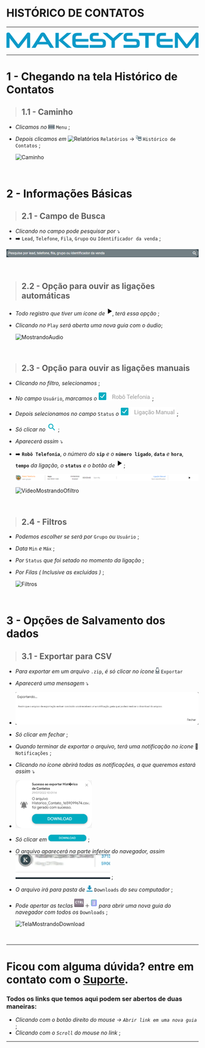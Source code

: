 # HISTÓRICO DE CONTATOS

---

[![Logo_Make](https://raw.githubusercontent.com/Makesystem/manuais/main/webccrm/telas/img_padrao/makesystem.png)](https://www.makesystem.com.br/)

---

# 1 - Chegando na tela Histórico de Contatos
>## __1.1 - Caminho__
* _Clicamos no_ ![menu](https://raw.githubusercontent.com/Makesystem/manuais/main/webccrm/telas/img_padrao/menu1.png) `Menu` ;
* _Depois clicamos em_  ![Relatórios](https://raw.githubusercontent.com/Makesystem/manuais/main/webccrm/telas/img_padrao/relat%C3%B3rios_1.png) `Relatórios` -> ![Histórico_de_Contatos](https://raw.githubusercontent.com/Makesystem/manuais/main/webccrm/telas/img_padrao/historico_de_contatos_1.png) `Histórico de Contatos` ;
  
  ![Caminho](https://github.com/Makesystem/manuais/raw/main/webccrm/telas/separacao_tela/tela_historico_de_contato/caminho.gif)

<br />

# 2 - Informações Básicas
>## __2.1 - Campo de Busca__
* _Clicando no campo pode pesquisar por_ ⤵️
*  ➡️ `Lead`, `Telefone`, `Fila`, `Grupo` ou `Identificador da venda` ;

  ![CampoDeBusca](https://raw.githubusercontent.com/Makesystem/manuais/main/webccrm/telas/separacao_tela/tela_historico_de_contato/campo_de_pesquisa.png)

<br />

>## __2.2 - Opção para ouvir as ligações automáticas__
* _Todo registro que tiver um ícone de_ ![Play](https://raw.githubusercontent.com/Makesystem/manuais/main/webccrm/telas/separacao_tela/tela_historico_de_contato/play.png), _terá essa opção_ ;
* _Clicando no_ `Play` _será aberta uma nova guia com o áudio_;
  
  ![MostrandoAudio](https://raw.githubusercontent.com/Makesystem/manuais/main/webccrm/telas/separacao_tela/tela_historico_de_contato/mostrando_audio.gif)

<br />

>## __2.3 - Opção para ouvir as ligações manuais__
* _Clicando no filtro, selecionamos_ ;
* _No campo_ `Usuário`, _marcamos o_ ![RoboTelefonia](https://raw.githubusercontent.com/Makesystem/manuais/main/webccrm/telas/separacao_tela/tela_historico_de_contato/robo_telefonia.png) ;
* _Depois selecionamos no campo_ `Status` _o_ ![RoboTelefonia](https://raw.githubusercontent.com/Makesystem/manuais/main/webccrm/telas/separacao_tela/tela_historico_de_contato/liga%C3%A7%C3%A3o_manual.png) ;
* _Só clicar no_ ![Lupa](https://raw.githubusercontent.com/Makesystem/manuais/main/webccrm/telas/img_padrao/filtro2.png) ;
* _Aparecerá assim_ ⤵️
* ➡️ **`Robô Telefonia`**, _o número do_ **`sip`** _e o_ **`número ligado`**, **`data`** _e_ **`hora`**, **`tempo`** _da ligação, o_ **`status`** _e o botão de_ ![Play](https://raw.githubusercontent.com/Makesystem/manuais/main/webccrm/telas/separacao_tela/tela_historico_de_contato/play.png) ;

  ![Demonstração](https://raw.githubusercontent.com/Makesystem/manuais/main/webccrm/telas/separacao_tela/tela_historico_de_contato/liga%C3%A7%C3%A3o_manual_filtrado.png)
  
  ![VídeoMostrandoOfiltro](https://github.com/Makesystem/manuais/raw/main/webccrm/telas/separacao_tela/tela_historico_de_contato/mostrando_liga%C3%A7%C3%A3o_manual.gif)

<br />

>## __2.4 - Filtros__
* _Podemos escolher se será por_ `Grupo` _ou_ `Usuário` ;
* _Data_ `Min` _e_ `Máx` ;
* _Por_ `Status` _que foi setado no momento da ligação_ ;
* _Por Filas ( Inclusive as excluidas )_ ;
  
  ![Filtros](https://github.com/Makesystem/manuais/raw/main/webccrm/telas/separacao_tela/tela_historico_de_contato/filtros.gif)

<br />

# 3 - Opções de Salvamento dos dados
>## __3.1 - Exportar para CSV__
*  _Para exportar em um arquivo_ `.zip`, _é só clicar no ícone_ ![Baixar](https://raw.githubusercontent.com/Makesystem/manuais/main/webccrm/telas/img_padrao/baixar_1.png) `Exportar`
*  _Aparecerá uma mensagem_ ⤵️
*  ![Exportando...](https://raw.githubusercontent.com/Makesystem/manuais/main/webccrm/telas/separacao_tela/tela_historico_de_contato/exportando.png)
*  _Só clicar em fechar_ ;
*  _Quando terminar de exportar o arquivo, terá uma notificação no ícone_ 🔔 `Notificações` ;
*  _Clicando no ícone abrirá todas as notificações, a que queremos estará assim_ ⤵️
*  ![Notificação](https://raw.githubusercontent.com/Makesystem/manuais/main/webccrm/telas/separacao_tela/tela_historico_de_contato/notifica%C3%A7%C3%A3o.png)
*  _Só clicar em_ ![Download](https://raw.githubusercontent.com/Makesystem/manuais/main/webccrm/telas/separacao_tela/tela_historico_de_contato/download.png) ;
* _O arquivo aparecerá na parte inferior do navegador, assim_ ![MostrandoDownload](https://raw.githubusercontent.com/Makesystem/manuais/main/webccrm/telas/separacao_tela/tela_historico_de_contato/mostrando_download.gif) ;
* _O arquivo irá para pasta de_ ![IconDownloads](https://raw.githubusercontent.com/Makesystem/manuais/main/webccrm/telas/separacao_tela/tela_relatorio_de_pontos/IconDownload.png) `Downloads` _do seu computador_ ;
* _Pode apertar as teclas_ ![BtnControl](https://raw.githubusercontent.com/Makesystem/manuais/main/webccrm/telas/separacao_tela/tela_relatorio_de_pontos/btnCtrl.png) ![SimboloDeMais](https://raw.githubusercontent.com/Makesystem/manuais/main/webccrm/telas/separacao_tela/tela_relatorio_de_pontos/%2B.png)![LetraJota](https://raw.githubusercontent.com/Makesystem/manuais/main/webccrm/telas/separacao_tela/tela_relatorio_de_pontos/letraJ2.png)_para abrir uma nova guia do navegador com todos os_ `Downloads` ;
  
  ![TelaMostrandoDownload](https://github.com/Makesystem/manuais/raw/main/webccrm/telas/separacao_tela/tela_historico_de_contato/mostrando_download_na_tela.gif)

  <br />

---

# Ficou com alguma dúvida? entre em contato com o [Suporte](http://api.whatsapp.com/send?1=pt_BR&phone=555130661344).

### Todos os links que temos aqui podem ser abertos de duas maneiras:
* _Clicando com o botão direito do mouse -> `Abrir link em uma nova guia`_ ;
* _Clicando com o `Scroll` do mouse no link_ ;

---
